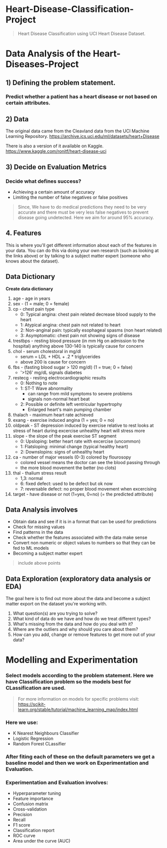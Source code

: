 # Heart-Disease-Classification-Project
> Heart Disease Classification using UCI Heart Disease Dataset.



# Data Analysis of the Heart-Diseases-Project

## 1) Defining the problem statement.
### Predict whether a patient has a heart disease or not based on certain attributes.

## 2) Data
The original data came from the Cleavland data from the UCI Machine Learning Repository. https://archive.ics.uci.edu/ml/datasets/heart+Disease

There is also a version of it available on Kaggle. https://www.kaggle.com/ronitf/heart-disease-uci

## 3) Decide on Evaluation Metrics
### Decide what defines success?
* Achieving a certain amount of accuracy
* Limiting the number of false negatives or false positives

> Since, We have to do medical predictions they need to be very accurate and there must be very 
> less false negatives to prevent disease going undetected.
> Here we aim for around 95% accuracy.
## 4. Features

This is where you'll get different information about each of the features in your data. 
You can do this via doing your own research (such as looking at the links above) or 
by talking to a subject matter expert (someone who knows about the dataset).


## Data Dictionary

**Create data dictionary**

1. age - age in years
2. sex - (1 = male; 0 = female)
3. cp - chest pain type
    * 0: Typical angina: chest pain related decrease blood supply to the heart
    * 1: Atypical angina: chest pain not related to heart
    * 2: Non-anginal pain: typically esophageal spasms (non heart related)
    * 3: Asymptomatic: chest pain not showing signs of disease
4. trestbps - resting blood pressure (in mm Hg on admission to the hospital) anything above 130-140 is typically cause for concern
5. chol - serum cholestoral in mg/dl
    * serum = LDL + HDL + .2 * triglycerides
    * above 200 is cause for concern
6. fbs - (fasting blood sugar > 120 mg/dl) (1 = true; 0 = false)
    * '>126' mg/dL signals diabetes
7. restecg - resting electrocardiographic results
    * 0: Nothing to note
    * 1: ST-T Wave abnormality
        * can range from mild symptoms to severe problems
        * signals non-normal heart beat
    * 2: Possible or definite left ventricular hypertrophy
        * Enlarged heart's main pumping chamber
8. thalach - maximum heart rate achieved
9. exang - exercise induced angina (1 = yes; 0 = no)
10. oldpeak - ST depression induced by exercise relative to rest looks at stress of heart during excercise unhealthy heart will stress more
11. slope - the slope of the peak exercise ST segment
    * 0: Upsloping: better heart rate with excercise (uncommon)
    * 1: Flatsloping: minimal change (typical healthy heart)
    * 2: Downslopins: signs of unhealthy heart
12. ca - number of major vessels (0-3) colored by flourosopy
    * colored vessel means the doctor can see the blood passing through
    * the more blood movement the better (no clots)
13. thal - thalium stress result
    * 1,3: normal
    * 6: fixed defect: used to be defect but ok now
    * 7: reversable defect: no proper blood movement when excercising
14. target - have disease or not (1=yes, 0=no) (= the predicted attribute)


## Data Analysis involves

* Obtain data and see if it is in a format that can be used for predictions
* Check for missing values
* Find patterns in the data
* Check whether the features associated with the data make sense
* Convert non numeric or object values to numbers so that they can be fed to ML models
* Becoming a subject matter expert

> include above points
## Data Exploration (exploratory data analysis or EDA)

The goal here is to find out more about the data and become a subject matter export on the dataset you're working with. 

1. What question(s) are you trying to solve?
2. What kind of data do we have and how do we treat different types?
3. What's missing from the data and how do you deal with it?
4. Where are the outliers and why should you care about them?
5. How can you add, change or remove features to get more out of your data?



# Modelling and Experimentation
### Select models according to the problem statement. Here we have Classification problem so the models best for CLassification are used.
> For more information on models for specific problems visit: https://scikit-learn.org/stable/tutorial/machine_learning_map/index.html

### Here we use:
* K Nearest Neighbours Classifier
* Logistic Regression
* Random Forest CLassifier

### After fiting each of these on the default parameters we get a baseline model and then we work on Experimentation and Evaluation.
### Experimentation and Evaluation involves:
* Hyperparameter tuning
* Feature importance
* Confusion matrix
* Cross-validation
* Precision
* Recall
* F1 score
* Classification report
* ROC curve
* Area under the curve (AUC)

